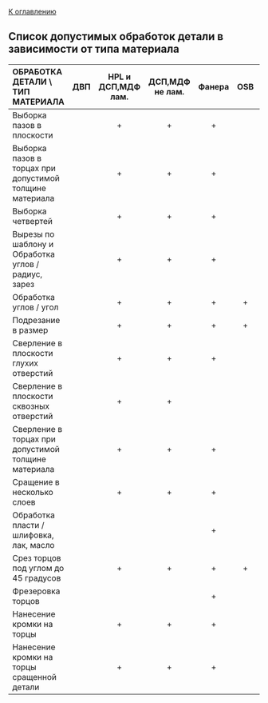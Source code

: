 [К оглавлению](/service/doc/?cid=dsp)
## Список допустимых обработок детали в зависимости от типа материала

ОБРАБОТКА ДЕТАЛИ \ ТИП МАТЕРИАЛА                       |ДВП|HPL и ДСП,МДФ лам.|ДСП,МДФ не лам.|Фанера|OSB|Мебельный щит|
:------------------------------------------------------|:-:|:----------------:|:-------------:|:----:|:-:|:-----------:|
Выборка пазов в плоскости                              |   | +                | +             | +    |   |+            |
Выборка пазов в торцах при допустимой толщине материала|   | +                | +             | +    |   |+            |
Выборка четвертей                                      |   | +                | +             | +    |   |+            |
Вырезы по шаблону и Обработка углов / радиус, зарез    |   | +                | +             | +    |   |+            |
Обработка углов / угол                                 |   | +                | +             | +    | + |+            |
Подрезание в размер                                    |   | +                | +             | +    | + |+            |
Сверление в плоскости глухих отверстий                 |   | +                | +             | +    |   |+            |
Сверление в плоскости сквозных отверстий               |   | +                | +             |      |   |+            |
Сверление в торцах при допустимой толщине материала    |   | +                | +             | +    |   |+            |
Сращение в несколько слоев                             |   | +                | +             | +    |   |+            |
Обработка пласти / шлифовка, лак, масло                |   |                  |               | +    |   |+            |
Срез торцов под углом до 45 градусов                   |   | +                | +             | +    | + |+            |
Фрезеровка торцов                                      |   |                  |               | +    |   |+            |
Нанесение кромки на торцы                              |   | +                | +             | +    |   |             |
Нанесение кромки на торцы сращенной детали             |   | +                | +             | +    |   |             |